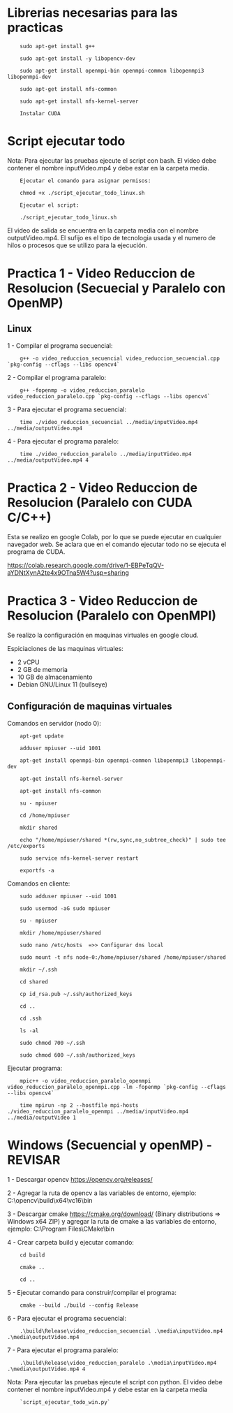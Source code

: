 # Librerias necesarias para las practicas

        sudo apt-get install g++

        sudo apt-get install -y libopencv-dev

        sudo apt-get install openmpi-bin openmpi-common libopenmpi3 libopenmpi-dev

        sudo apt-get install nfs-common

        sudo apt-get install nfs-kernel-server

        Instalar CUDA

# Script ejecutar todo

Nota: Para ejecutar las pruebas ejecute el script con bash. El video debe contener el nombre inputVideo.mp4 y debe estar en la carpeta media.

        Ejecutar el comando para asignar permisos:

        chmod +x ./script_ejecutar_todo_linux.sh

        Ejecutar el script:
        
        ./script_ejecutar_todo_linux.sh

El video de salida se encuentra en la carpeta media con el nombre outputVideo<Sufijo>.mp4. El sufijo es el tipo de tecnologia usada y el numero de hilos o procesos que se utilizo para la ejecución.

# Practica 1 - Video Reduccion de Resolucion (Secuecial y Paralelo con OpenMP)

## Linux
1 - Compilar el programa secuencial:
        
        g++ -o video_reduccion_secuencial video_reduccion_secuencial.cpp `pkg-config --cflags --libs opencv4`

2 - Compilar el programa paralelo:
        
        g++ -fopenmp -o video_reduccion_paralelo video_reduccion_paralelo.cpp `pkg-config --cflags --libs opencv4` 

3 - Para ejecutar el programa secuencial: 
        
        time ./video_reduccion_secuencial ../media/inputVideo.mp4 ../media/outputVideo.mp4

4 - Para ejecutar el programa paralelo: 
       
        time ./video_reduccion_paralelo ../media/inputVideo.mp4 ../media/outputVideo.mp4 4

# Practica 2 - Video Reduccion de Resolucion (Paralelo con CUDA C/C++)

Esta se realizo en google Colab, por lo que se puede ejecutar en cualquier navegador web. Se aclara que en el comando ejecutar todo no se ejecuta el programa de CUDA.

https://colab.research.google.com/drive/1-EBPeTqQV-aYDNtXynA2te4x9OTna5W4?usp=sharing

# Practica 3 - Video Reduccion de Resolucion (Paralelo con OpenMPI)

Se realizo la configuración en maquinas virtuales en google cloud.

Espiciaciones de las maquinas virtuales:
- 2 vCPU
- 2 GB de memoria
- 10 GB de almacenamiento
- Debian GNU/Linux 11 (bullseye)

## Configuración de maquinas virtuales

Comandos en servidor (nodo 0):
        
        apt-get update

        adduser mpiuser --uid 1001
        
        apt-get install openmpi-bin openmpi-common libopenmpi3 libopenmpi-dev
        
        apt-get install nfs-kernel-server
        
        apt-get install nfs-common
        
        su - mpiuser
        
        cd /home/mpiuser
        
        mkdir shared
        
        echo "/home/mpiuser/shared *(rw,sync,no_subtree_check)" | sudo tee /etc/exports
        
        sudo service nfs-kernel-server restart
        
        exportfs -a

Comandos en cliente:

        sudo adduser mpiuser --uid 1001
        
        sudo usermod -aG sudo mpiuser

        su - mpiuser
        
        mkdir /home/mpiuser/shared
        
        sudo nano /etc/hosts  =>> Configurar dns local
        
        sudo mount -t nfs node-0:/home/mpiuser/shared /home/mpiuser/shared
        
        mkdir ~/.ssh
        
        cd shared
        
        cp id_rsa.pub ~/.ssh/authorized_keys
        
        cd ..
        
        cd .ssh
        
        ls -al 
        
        sudo chmod 700 ~/.ssh
        
        sudo chmod 600 ~/.ssh/authorized_keys

Ejecutar programa:

        mpic++ -o video_reduccion_paralelo_openmpi video_reduccion_paralelo_openmpi.cpp -lm -fopenmp `pkg-config --cflags --libs opencv4`
        
        time mpirun -np 2 --hostfile mpi-hosts ./video_reduccion_paralelo_openmpi ../media/inputVideo.mp4 ../media/outputVideo 1


# Windows (Secuencial y openMP) - REVISAR
1 - Descargar opencv https://opencv.org/releases/

2 - Agregar la ruta de opencv a las variables de entorno, ejemplo: C:\opencv\build\x64\vc16\bin

3 - Descargar cmake https://cmake.org/download/ (Binary distributions => Windows x64 ZIP) y agregar la ruta de cmake a las variables de entorno, ejemplo: C:\Program Files\CMake\bin

4 - Crear carpeta build y ejecutar comando:
        
        cd build
        
        cmake ..
        
        cd ..

5 - Ejecutar comando para construir/compilar el programa: 
        
        cmake --build ./build --config Release

6 - Para ejecutar el programa secuencial: 
        
        .\build\Release\video_reduccion_secuencial .\media\inputVideo.mp4 .\media\outputVideo.mp4

7 - Para ejecutar el programa paralelo: 
        
        .\build\Release\video_reduccion_paralelo .\media\inputVideo.mp4 .\media\outputVideo.mp4 4

Nota: Para ejecutar las pruebas ejecute el script con python. El video debe contener el nombre inputVideo.mp4 y debe estar en la carpeta media

        `script_ejecutar_todo_win.py`
